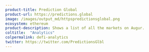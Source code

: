 ```yaml
---
product-title: Prediction Global
product-url: https://predictions.global
image: /images/output_md/httpspredictionsglobal.png
ecosystem: ethereum
product-description: Shows a list of all the markets on Augur.
coltitle:  "Analytics"
colpermalink: defi-analytics
twitter: https://twitter.com/PredictionsGlbl
---
```

